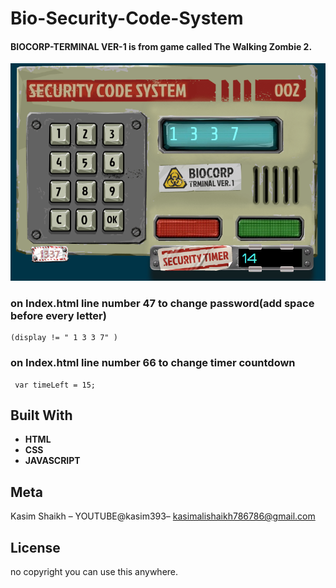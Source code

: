 # Bio-Security-Code-System
#### BIOCORP-TERMINAL VER-1 is from game called The Walking Zombie 2.


![Sreenshot](https://raw.githubusercontent.com/kasim393/Bio-Security-Code-System/master/Screenshot_2.png)
### on Index.html line number 47 to change password(add space before every letter)

```
(display != " 1 3 3 7" )
```

### on Index.html line number 66 to change timer countdown

```
 var timeLeft = 15;
```

## Built With

* **HTML**
* **CSS**
* **JAVASCRIPT**

## Meta
Kasim Shaikh – YOUTUBE@kasim393– kasimalishaikh786786@gmail.com

## License
no copyright you can use this anywhere.
